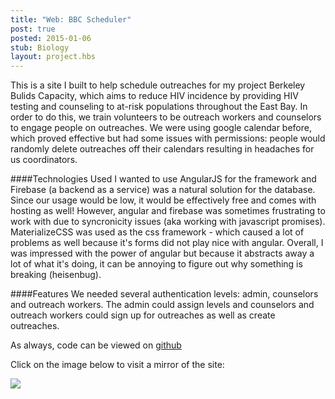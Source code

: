 ```yaml
---
title: "Web: BBC Scheduler"
post: true
posted: 2015-01-06
stub: Biology
layout: project.hbs
---
```

This is a site I built to help schedule outreaches for my project Berkeley Bulids Capacity, which aims to reduce HIV incidence by providing HIV testing and counseling to at-risk populations throughout the East Bay. In order to do this, we train volunteers to be outreach workers and counselors to engage people on outreaches. We were using google calendar before, which proved effective but had some issues with permissions: people would randomly delete outreaches off their calendars resulting in headaches for us coordinators.

####Technologies Used
I wanted to use AngularJS for the framework and Firebase (a backend as a service) was a natural solution for the database. Since our usage would be low, it would be effectively free and comes with hosting as well! However, angular and firebase was sometimes frustrating to work with due to syncronicity issues (aka working with javascript promises). MaterializeCSS was used as the css framework - which caused a lot of problems as well because it's forms did not play nice with angular. Overall, I was impressed with the power of angular but because it abstracts away a lot of what it's doing, it can be annoying to figure out why something is breaking (heisenbug).

####Features
We needed several authentication levels: admin, counselors and outreach workers. The admin could assign levels and counselors and outreach workers could sign up for outreaches as well as create outreaches.

As always, code can be viewed on [github](https://github.com/jltran/bbc)

Click on the image below to visit a mirror of the site:

[![]({{assets}}/images/bbc.png)](https://bbc-calendar.firebaseapp.com/)
